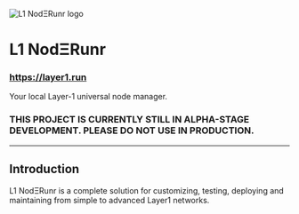![L1 NodΞRunr logo](https://i.ibb.co/q7nHTm5/favicon.png)

# L1 NodΞRunr

### https://layer1.run

Your local Layer-1 universal node manager.

### THIS PROJECT IS CURRENTLY STILL IN ALPHA-STAGE DEVELOPMENT. PLEASE DO NOT USE IN PRODUCTION.

---

## Introduction

L1 NodΞRunr is a complete solution for customizing, testing, deploying and maintaining from simple to advanced Layer1 networks.
